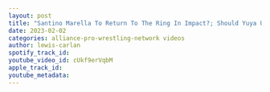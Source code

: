 ```yaml
---
layout: post
title: "Santino Marella To Return To The Ring In Impact?; Should Yuya Uemura Have An X Division Title Run?"
date: 2023-02-02
categories: alliance-pro-wrestling-network videos
author: lewis-carlan
spotify_track_id: 
youtube_video_id: cUkf9erVqbM
apple_track_id: 
youtube_metadata: 
---
```

